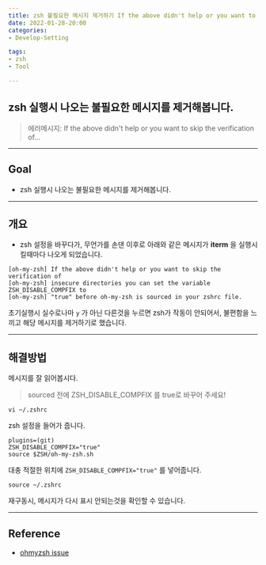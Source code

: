 ```yaml
---
title: zsh 불필요한 메시지 제거하기 If the above didn't help or you want to skip the verification of
date: 2022-01-28-20:00
categories:
- Develop-Setting

tags:
- zsh
- Tool

---
```


## zsh 실행시 나오는 불필요한 메시지를 제거해봅니다.
> 에러메시지: If the above didn't help or you want to skip the verification of...


---

## Goal
- zsh 실행시 나오는 불필요한 메시지를 제거해봅니다.

---

## 개요
- zsh 설정을 바꾸다가, 무언가를 손댄 이후로 아래와 같은 메시지가 **iterm** 을 실행시킬때마다 나오게 되었습니다.

```console
[oh-my-zsh] If the above didn't help or you want to skip the verification of
[oh-my-zsh] insecure directories you can set the variable ZSH_DISABLE_COMPFIX to
[oh-my-zsh] "true" before oh-my-zsh is sourced in your zshrc file.
```
초기실행시 실수로나마 `y` 가 아닌 다른것을 누르면 zsh가 작동이 안되어서, 불편함을 느끼고 해당 메시지를 제거하기로 했습니다.

---

## 해결방법

메시지를 잘 읽어봅시다.  

> sourced 전에 ZSH_DISABLE_COMPFIX 를 true로 바꾸어 주세요!  


```console
vi ~/.zshrc
```

zsh 설정을 들어가 줍니다.  



```console
plugins=(git)
ZSH_DISABLE_COMPFIX="true"
source $ZSH/oh-my-zsh.sh
```

대충 적절한 위치에 `ZSH_DISABLE_COMPFIX="true"` 를 넣어줍니다.

```console
source ~/.zshrc
```

재구동시, 메시지가 다시 표시 안되는것을 확인할 수 있습니다.

---

## Reference
- [ohmyzsh issue](https://github.com/ohmyzsh/ohmyzsh/issues/6835#issuecomment-390216875)